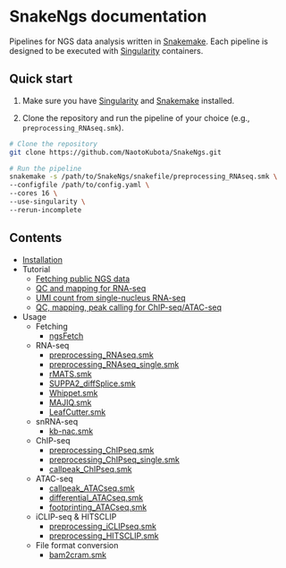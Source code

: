 # SnakeNgs documentation

Pipelines for NGS data analysis written in [Snakemake](https://snakemake.readthedocs.io/en/stable/). Each pipeline is designed to be executed with [Singularity](https://sylabs.io/singularity/) containers.

## Quick start

1. Make sure you have [Singularity](https://sylabs.io/singularity/) and [Snakemake](https://snakemake.readthedocs.io/en/stable/) installed.

2. Clone the repository and run the pipeline of your choice (e.g., `preprocessing_RNAseq.smk`).

``` bash
# Clone the repository
git clone https://github.com/NaotoKubota/SnakeNgs.git

# Run the pipeline
snakemake -s /path/to/SnakeNgs/snakefile/preprocessing_RNAseq.smk \
--configfile /path/to/config.yaml \
--cores 16 \
--use-singularity \
--rerun-incomplete
```

## Contents

- [Installation](installation.md)
- Tutorial
    - [Fetching public NGS data](tutorial/Fetching.md)
    - [QC and mapping for RNA-seq](tutorial/RNAseq_preprocessing.md)
    - [UMI count from single-nucleus RNA-seq](tutorial/snRNAseq_count.md)
    - [QC, mapping, peak calling for ChIP-seq/ATAC-seq](tutorial/ChIP-ATAC_preprocessing_callpeak.md)
- Usage
    - Fetching
        - [ngsFetch](usage/ngsFetch.md)
    - RNA-seq
        - [preprocessing_RNAseq.smk](usage/preprocessing_RNAseq.md)
        - [preprocessing_RNAseq_single.smk](usage/preprocessing_RNAseq_single.md)
        - [rMATS.smk](usage/rMATS.md)
        - [SUPPA2_diffSplice.smk](usage/SUPPA2_diffSplice.md)
        - [Whippet.smk](usage/Whippet.md)
        - [MAJIQ.smk](usage/MAJIQ.md)
        - [LeafCutter.smk](usage/LeafCutter.md)
    - snRNA-seq
        - [kb-nac.smk](usage/kb-nac.md)
    - ChIP-seq
        - [preprocessing_ChIPseq.smk](usage/preprocessing_ChIPseq.md)
        - [preprocessing_ChIPseq_single.smk](usage/preprocessing_ChIPseq_single.md)
        - [callpeak_ChIPseq.smk](usage/callpeak_ChIPseq.md)
    - ATAC-seq
        - [callpeak_ATACseq.smk](usage/callpeak_ATACseq.md)
        - [differential_ATACseq.smk](usage/differential_ATACseq.md)
        - [footprinting_ATACseq.smk](usage/footprinting_ATACseq.md)
    - iCLIP-seq & HITSCLIP
        - [preprocessing_iCLIPseq.smk](usage/preprocessing_iCLIPseq.md)
        - [preprocessing_HITSCLIP.smk](usage/preprocessing_HITSCLIP.md)
    - File format conversion
        - [bam2cram.smk](usage/bam2cram.md)
